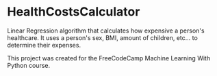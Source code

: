 # HealthCostsCalculator
Linear Regression algorithm that calculates how expensive a person's healthcare. It uses a person's sex, BMI, amount of children, etc... to determine their expenses.



This project was created for the FreeCodeCamp Machine Learning With Python course.
